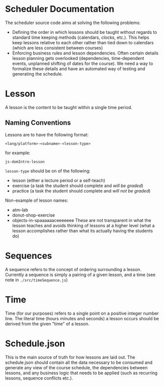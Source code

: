 # Scheduler Documentation

The scheduler source code aims at solving the following problems:

* Defining the order in which lessons should be taught without regards to
  standard time keeping methods (calendars, clocks, etc.). This helps keep
  lessons relative to each other rather than tied down to calendars (which are
  less consistent between courses)
* Enforcing business rules and lesson dependencies. Often certain details
  lesson planning gets overlooked (dependencies, time-dependent events,
  unplanned shifting of dates for the course). We need a way to formalize these
  details and have an automated way of testing and generating the schedule.

# Lesson

A lesson is the content to be taught within a single time period. 

## Naming Conventions

Lessons are to have the following format:

    <lang/platform>-<subname>-<lesson-type>
for example:

    js-domIntro-lesson

`lesson-type` should be on of the following:

* lesson (either a lecture period or a self-teach)
* exercise (a task the student should complete and _will be graded_)
* practice (a task the student should complete and _will not be graded_)

Non-example of lesson names:

  * atm-lab
  * donut-shop-exercise
  * objects-in-spaaaaaaceeeeeee
These are not transparent in what the lesson teaches and avoids thinking of
lessons at a higher level (what a lesson accomplishes rather than what its
actually having the students do)

# Sequences 

A sequence refers to the concept of ordering surrounding a lesson. Currently a
sequence is simply a pairing of a given lesson, and a time (see note in
`./src/timeSequence.js`)

# Time

Time (for our purposes) refers to a single point on a positive integer number
line. The literal time (hours minutes and seconds) a lesson occurs should be
derived from the given "time" of a lesson.
 

# Schedule.json

This is the main source of truth for how lessons are laid out. The schedule.json 
should contain all the data necessary to be consumed and generate any view of
the course schedule, the dependencies between lessons, and any business logic that
needs to be applied (such as recurring lessons, sequence conflicts etc.).
